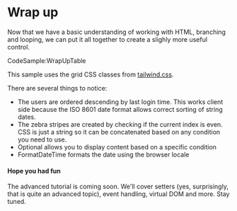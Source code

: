 # Wrap up

Now that we have a basic understanding of working with HTML, branching and looping, we can put it all together to create a slighly more useful control.

CodeSample:WrapUpTable

<div class="block-note">This sample uses the grid CSS classes from <a href="https://tailwindcss.com/docs/grid-template-rows" target="_blank">tailwind.css</a>.</div> 

There are several things to notice:

* The users are ordered descending by last login time. This works client side because the ISO 8601 date format allows correct sorting of string dates.
* The zebra stripes are created by checking if the current index is even. CSS is just a string so it can be concatenated based on any condition you need to use.
* <span class="inline-code">Optional</span> allows you to display content based on a specific condition
* <span class="inline-code">FormatDateTime</span> formats the date using the browser locale


#### Hope you had fun

The advanced tutorial is coming soon. We'll cover setters (yes, surprisingly, that is quite an advanced topic), event handling, virtual DOM and more. Stay tuned.